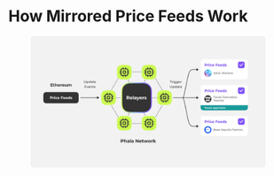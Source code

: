 # How Mirrored Price Feeds Work

<figure><img src="../../../.gitbook/assets/image.png" alt=""><figcaption></figcaption></figure>
